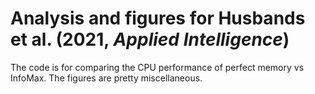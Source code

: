 # Analysis and figures for Husbands et al. (2021, *Applied Intelligence*)

The code is for comparing the CPU performance of perfect memory vs InfoMax. The figures are pretty miscellaneous.
